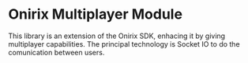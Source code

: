 # Onirix Multiplayer Module

This library is an extension of the Onirix SDK, enhacing it by giving multiplayer capabilities.
The principal technology is Socket IO to do the comunication between users.

